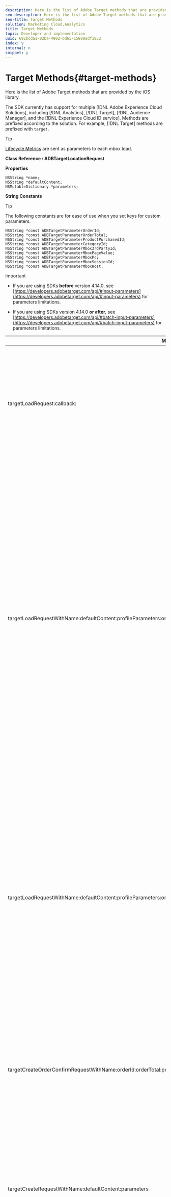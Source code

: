 ```yaml
---
description: Here is the list of Adobe Target methods that are provided by the iOS library.
seo-description: Here is the list of Adobe Target methods that are provided by the iOS library.
seo-title: Target Methods
solution: Marketing Cloud,Analytics
title: Target Methods
topic: Developer and implementation
uuid: 692bcda1-02ba-4902-bd65-15888adf1952
index: y
internal: n
snippet: y
---
```


# Target Methods{#target-methods}

Here is the list of Adobe Target methods that are provided by the iOS library.

 The SDK currently has support for multiple [!DNL Adobe Experience Cloud Solutions], including [!DNL Analytics], [!DNL Target], [!DNL Audience Manager], and the [!DNL Experience Cloud ID service]. Methods are prefixed according to the solution. For example, [!DNL Target] methods are prefixed with `target`.

>[!TIP]
>
>[Lifecycle Metrics](../metrics.md#concept_77CA5CEB51D1418FB98EC7C044682A05) are sent as parameters to each mbox load.

**Class Reference : ADBTargetLocationRequest**

**Properties**

```
NSString *name; 
NSString *defaultContent; 
NSMutableDictionary *parameters;
```

**String Constants**

>[!TIP]
>
>The following constants are for ease of use when you set keys for custom parameters.

```
NSString *const ADBTargetParameterOrderId; 
NSString *const ADBTargetParameterOrderTotal; 
NSString *const ADBTargetParameterProductPurchasedId; 
NSString *const ADBTargetParameterCategoryId; 
NSString *const ADBTargetParameterMbox3rdPartyId; 
NSString *const ADBTargetParameterMboxPageValue; 
NSString *const ADBTargetParameterMboxPc; 
NSString *const ADBTargetParameterMboxSessionId; 
NSString *const ADBTargetParameterMboxHost;
```

>[!IMPORTANT]
>
>* If you are using SDKs **before** version 4.14.0, see [https://developers.adobetarget.com/api/#input-parameters](https://developers.adobetarget.com/api/#input-parameters) for parameters limitations. 
>
>* If you are using SDKs version 4.14.0 **or after**, see [https://developers.adobetarget.com/api/#batch-input-parameters](https://developers.adobetarget.com/api/#batch-input-parameters) for parameters limitations. 
>

<table id="table_AD066582C8E2478A8DC0A59B78ACB443" class="codescroll"> 
 <thead> 
  <tr> 
   <th colname="col1" class="entry"> Method </th> 
   <th colname="col2" class="entry"> Description </th> 
  </tr> 
 </thead>
 <tbody> 
  <tr> 
   <td colname="col1"> <p>targetLoadRequest:​callback: </p> </td> 
   <td colname="col2"> <p>Sends <span class="codeph"> request </span> to your configured Target server and returns the string value of the offer that is generated in a block <span class="codeph"> callback </span>. </p> <p> <b>Syntax:</b> </p> 
    <codeblock class="syntax c">
      +&nbsp;(void)&nbsp;targetLoadRequest:(ADBTargetLocationRequest&nbsp;*)request&nbsp; 
     
&nbsp;&nbsp;&nbsp;&nbsp;&nbsp;&nbsp;&nbsp;&nbsp;&nbsp;&nbsp;&nbsp;&nbsp;&nbsp;&nbsp;&nbsp;&nbsp;&nbsp;&nbsp;callback:(void&nbsp;(^)(NSString&nbsp;*content))callback; 
    </codeblock> <p> <b>Example:</b> </p> 
    <codeblock class="syntax c">
      [ADBMobile&nbsp;targetLoadRequest:myRequest&nbsp; 
     
&nbsp;&nbsp;&nbsp;&nbsp;&nbsp;&nbsp;&nbsp;&nbsp;&nbsp;&nbsp;&nbsp;&nbsp;&nbsp;&nbsp;&nbsp;&nbsp;&nbsp;&nbsp;&nbsp;&nbsp;callback:^(NSString&nbsp;*content)&nbsp;{ 
     
&nbsp;&nbsp;&nbsp;&nbsp;&nbsp;&nbsp;&nbsp;&nbsp;&nbsp;&nbsp;&nbsp;&nbsp;&nbsp;&nbsp;&nbsp;&nbsp;&nbsp;&nbsp;&nbsp;&nbsp;&nbsp;&nbsp;&nbsp;&nbsp;//&nbsp;do&nbsp;something&nbsp;with&nbsp;content 
     
&nbsp;&nbsp;&nbsp;&nbsp;&nbsp;&nbsp;&nbsp;&nbsp;&nbsp;&nbsp;&nbsp;&nbsp;&nbsp;&nbsp;&nbsp;&nbsp;&nbsp;&nbsp;&nbsp;&nbsp;}]; 
    </codeblock> </td> 
  </tr> 
  <tr> 
   <td colname="col1"> <p>targetLoadRequestWithName:defaultContent:profileParameters:orderParameters:mboxParameters:requestLocationParameters:callback: </p> </td> 
   <td colname="col2"> <p>Sends a request to your configured <span class="keyword"> Target </span> server and returns the string value of the offer that is generated in a block callback. </p> <p> <b>Syntax:</b> </p> 
    <codeblock class="syntax c">
      +&nbsp;(void)&nbsp;targetLoadRequestWithName:(nullable&nbsp;NSString&nbsp;*)name 
     
&nbsp;&nbsp;&nbsp;&nbsp;&nbsp;&nbsp;&nbsp;&nbsp;&nbsp;&nbsp;&nbsp;&nbsp;&nbsp;&nbsp;&nbsp;&nbsp;&nbsp;&nbsp;&nbsp;&nbsp;defaultContent:(nullable&nbsp;NSString&nbsp;*)defaultContent 
     
&nbsp;&nbsp;&nbsp;&nbsp;&nbsp;&nbsp;&nbsp;&nbsp;&nbsp;&nbsp;&nbsp;&nbsp;&nbsp;&nbsp;&nbsp;&nbsp;&nbsp;profileParameters:(nullable&nbsp;NSDictionary&nbsp;*)profileParameters 
     
&nbsp;&nbsp;&nbsp;&nbsp;&nbsp;&nbsp;&nbsp;&nbsp;&nbsp;&nbsp;&nbsp;&nbsp;&nbsp;&nbsp;&nbsp;&nbsp;&nbsp;&nbsp;&nbsp;orderParameters:(nullable&nbsp;NSDictionary&nbsp;*)orderParameters 
     
&nbsp;&nbsp;&nbsp;&nbsp;&nbsp;&nbsp;&nbsp;&nbsp;&nbsp;&nbsp;&nbsp;&nbsp;&nbsp;&nbsp;&nbsp;&nbsp;&nbsp;&nbsp;&nbsp;&nbsp;mboxParameters:(nullable&nbsp;NSDictionary&nbsp;*)mboxParameters 
     
&nbsp;&nbsp;&nbsp;&nbsp;&nbsp;&nbsp;&nbsp;&nbsp;&nbsp;requestLocationParameters:(nullable&nbsp;NSDictionary&nbsp;*)requestLocationParameters 
     
&nbsp;&nbsp;&nbsp;&nbsp;&nbsp;&nbsp;&nbsp;&nbsp;&nbsp;&nbsp;&nbsp;&nbsp;&nbsp;&nbsp;&nbsp;&nbsp;&nbsp;&nbsp;&nbsp;&nbsp;&nbsp;&nbsp;&nbsp;&nbsp;&nbsp;&nbsp;callback:(nullable&nbsp;void&nbsp;(^)(NSString*&nbsp;__nullable&nbsp;content))callback; 
    </codeblock> <p><b>Returns: </b>N/A </p> <p><b>Parameters:</b> </p> <p>  </p>
    <table id="table_181608D5BE66448DBD09A20003097ACF">  
    </table> <p> <b>Example:</b> </p> 
    <codeblock class="syntax c">
      [ADBMobile&nbsp;targetLoadRequestWithName:@"myHeroBanner" 
     
&nbsp;&nbsp;&nbsp;&nbsp;&nbsp;&nbsp;&nbsp;&nbsp;&nbsp;&nbsp;&nbsp;&nbsp;&nbsp;&nbsp;&nbsp;&nbsp;&nbsp;&nbsp;&nbsp;&nbsp;&nbsp;&nbsp;defaultContent:@"defaultHeroBanner.png" 
     
&nbsp;&nbsp;&nbsp;&nbsp;&nbsp;&nbsp;&nbsp;&nbsp;&nbsp;&nbsp;&nbsp;&nbsp;&nbsp;&nbsp;&nbsp;&nbsp;&nbsp;&nbsp;&nbsp;profileParameters:@{@"age":@"20-29"} 
     
&nbsp;&nbsp;&nbsp;&nbsp;&nbsp;&nbsp;&nbsp;&nbsp;&nbsp;&nbsp;&nbsp;&nbsp;&nbsp;&nbsp;&nbsp;&nbsp;&nbsp;&nbsp;&nbsp;&nbsp;&nbsp;orderParameters:nil 
     
&nbsp;&nbsp;&nbsp;&nbsp;&nbsp;&nbsp;&nbsp;&nbsp;&nbsp;&nbsp;&nbsp;&nbsp;&nbsp;&nbsp;&nbsp;&nbsp;&nbsp;&nbsp;&nbsp;&nbsp;&nbsp;&nbsp;mboxParameters:@{@"customParam":@"customValue"} 
     
&nbsp;&nbsp;&nbsp;&nbsp;&nbsp;&nbsp;&nbsp;&nbsp;&nbsp;&nbsp;&nbsp;requestLocationParameters:@{@"host":@"my.hostname.com"} 
     
&nbsp;&nbsp;&nbsp;&nbsp;&nbsp;&nbsp;&nbsp;&nbsp;&nbsp;&nbsp;&nbsp;&nbsp;&nbsp;&nbsp;&nbsp;&nbsp;&nbsp;&nbsp;&nbsp;&nbsp;&nbsp;&nbsp;&nbsp;&nbsp;&nbsp;&nbsp;&nbsp;&nbsp;callback:^(NSString&nbsp;*content){&nbsp; 
     
&nbsp;&nbsp;&nbsp;&nbsp;&nbsp;&nbsp;&nbsp;&nbsp;&nbsp;&nbsp;&nbsp;&nbsp;&nbsp;&nbsp;&nbsp;&nbsp;&nbsp;&nbsp;&nbsp;&nbsp;&nbsp;&nbsp;&nbsp;&nbsp;&nbsp;&nbsp;&nbsp;&nbsp;&nbsp;&nbsp;&nbsp;&nbsp;//&nbsp;do&nbsp;something&nbsp;with&nbsp;content 
     
&nbsp;&nbsp;&nbsp;&nbsp;&nbsp;&nbsp;&nbsp;&nbsp;&nbsp;&nbsp;&nbsp;&nbsp;&nbsp;&nbsp;&nbsp;&nbsp;&nbsp;&nbsp;&nbsp;&nbsp;&nbsp;&nbsp;&nbsp;&nbsp;&nbsp;&nbsp;&nbsp;&nbsp;&nbsp;&nbsp;&nbsp;&nbsp;myImageView.image&nbsp;=&nbsp;[UIImage&nbsp;imageNamed:content];&nbsp; 
     
&nbsp;&nbsp;&nbsp;&nbsp;&nbsp;&nbsp;&nbsp;&nbsp;&nbsp;&nbsp;&nbsp;&nbsp;&nbsp;&nbsp;&nbsp;&nbsp;&nbsp;&nbsp;&nbsp;&nbsp;&nbsp;&nbsp;&nbsp;&nbsp;&nbsp;&nbsp;&nbsp;&nbsp;}]; 
    </codeblock> <p>For more information about the underlying Target API, see the <a href="https://docs.adobe.com/dev/products/target/reference/delivery.html" format="html" scope="external"> Delivery documentation on the Target Developers website </a>. </p> </td> 
  </tr> 
  <tr> 
   <td colname="col1"> <p>targetLoadRequestWithName:defaultContent:profileParameters:orderParameters:mboxParameters:callback: </p> </td> 
   <td colname="col2"> <p> Sends request to your configured <span class="keyword"> Target </span> server and returns the string value of the offer generated in a block <span class="codeph"> callback </span>. </p> <p> <b>Syntax:</b> </p> 
    <codeblock class="syntax c">
      +&nbsp;(void)&nbsp;targetLoadRequestWithName:(nullable&nbsp;NSString&nbsp;*)name 
     
&nbsp;&nbsp;&nbsp;&nbsp;&nbsp;&nbsp;&nbsp;&nbsp;defaultContent:(nullable&nbsp;NSString&nbsp;*)defaultContent 
     
&nbsp;&nbsp;&nbsp;&nbsp;&nbsp;&nbsp;&nbsp;&nbsp;profileParameters:(nullable&nbsp;NSDictionary&nbsp;*)profileParameters 
     
&nbsp;&nbsp;&nbsp;&nbsp;&nbsp;&nbsp;&nbsp;&nbsp;&nbsp;&nbsp;orderParameters:(nullable&nbsp;NSDictionary&nbsp;*)orderParameters 
     
&nbsp;&nbsp;&nbsp;&nbsp;&nbsp;&nbsp;&nbsp;&nbsp;&nbsp;&nbsp;&nbsp;mboxParameters:(nullable&nbsp;NSDictionary&nbsp;*)mboxParameters 
     
&nbsp;&nbsp;&nbsp;&nbsp;&nbsp;&nbsp;&nbsp;&nbsp;&nbsp;&nbsp;&nbsp;&nbsp;&nbsp;&nbsp;&nbsp;&nbsp;&nbsp;callback:(nullable&nbsp;void&nbsp;(^)(NSString*&nbsp;__nullable&nbsp;content))callback; 
    </codeblock> <p> <b>Example:</b> </p> 
    <codeblock class="syntax c">
      [ADBMobile&nbsp;targetLoadRequestWithName:@"mboxName" 
     
&nbsp;&nbsp;&nbsp;&nbsp;&nbsp;&nbsp;&nbsp;&nbsp;&nbsp;&nbsp;&nbsp;&nbsp;&nbsp;defaultContent:@"defaultContent" 
     
&nbsp;&nbsp;&nbsp;&nbsp;&nbsp;&nbsp;&nbsp;&nbsp;&nbsp;&nbsp;profileParameters:@{@"profile-parameter-key":&nbsp;@"profile-parameter-value"} 
     
&nbsp;&nbsp;&nbsp;&nbsp;&nbsp;&nbsp;&nbsp;&nbsp;&nbsp;orderParameters:@{@"order-parameter-key":&nbsp;@"order-parameter-value"} 
     
&nbsp;&nbsp;&nbsp;&nbsp;&nbsp;&nbsp;&nbsp;&nbsp;&nbsp;&nbsp;&nbsp;&nbsp;&nbsp;mboxParameters:@{@"mbox-parameter-key":&nbsp;@"mbox-parameter-value"} 
     
&nbsp;&nbsp;&nbsp;&nbsp;&nbsp;&nbsp;&nbsp;&nbsp;&nbsp;&nbsp;&nbsp;&nbsp;&nbsp;&nbsp;callback:^(NSString*&nbsp;content)&nbsp;{ 
     
&nbsp;&nbsp;&nbsp;&nbsp;&nbsp;&nbsp;&nbsp;&nbsp;&nbsp;&nbsp;&nbsp;&nbsp;&nbsp;&nbsp;&nbsp;&nbsp;&nbsp;&nbsp;&nbsp;&nbsp;&nbsp;&nbsp;&nbsp;//do&nbsp;something&nbsp;with&nbsp;content 
     
&nbsp;&nbsp;&nbsp;&nbsp;&nbsp;&nbsp;&nbsp;&nbsp;&nbsp;&nbsp;&nbsp;&nbsp;&nbsp;&nbsp;&nbsp;&nbsp;&nbsp;&nbsp;&nbsp;} 
     
&nbsp;&nbsp;&nbsp;&nbsp;&nbsp;&nbsp;&nbsp;&nbsp;&nbsp;&nbsp;&nbsp;&nbsp;&nbsp;&nbsp;&nbsp;&nbsp;&nbsp;&nbsp;&nbsp;&nbsp;&nbsp;&nbsp;&nbsp;&nbsp;&nbsp;&nbsp;&nbsp;}]; 
    </codeblock> </td> 
  </tr> 
  <tr> 
   <td colname="col1"> <p>targetCreateOrder​ConfirmRequestWithName:​orderId:​orderTotal:​productPurchasedId:​parameters: </p> </td> 
   <td colname="col2"> <p>Creates an <span class="codeph"> ADBTargetLocationRequest </span>. </p> <p> <b>Syntax:</b> </p> 
    <codeblock class="syntax c">
      +&nbsp;(ADBTargetLocationRequest&nbsp;*)&nbsp; 
     
targetCreateOrderConfirmRequestWithName:(NSString&nbsp;*)name 
     
&nbsp;&nbsp;&nbsp;&nbsp;&nbsp;&nbsp;&nbsp;&nbsp;&nbsp;&nbsp;&nbsp;&nbsp;&nbsp;&nbsp;&nbsp;&nbsp;&nbsp;&nbsp;&nbsp;&nbsp;&nbsp;&nbsp;&nbsp;&nbsp;&nbsp;&nbsp;&nbsp;&nbsp;&nbsp;&nbsp;&nbsp;&nbsp;orderId:(NSString&nbsp;*)orderId 
     
&nbsp;&nbsp;&nbsp;&nbsp;&nbsp;&nbsp;&nbsp;&nbsp;&nbsp;&nbsp;&nbsp;&nbsp;&nbsp;&nbsp;&nbsp;&nbsp;&nbsp;&nbsp;&nbsp;&nbsp;&nbsp;&nbsp;&nbsp;&nbsp;&nbsp;&nbsp;&nbsp;&nbsp;&nbsp;orderTotal:(NSString&nbsp;*)orderTotal 
     
&nbsp;&nbsp;&nbsp;&nbsp;&nbsp;&nbsp;&nbsp;&nbsp;&nbsp;&nbsp;&nbsp;&nbsp;&nbsp;&nbsp;&nbsp;&nbsp;&nbsp;&nbsp;&nbsp;&nbsp;&nbsp;productPurchasedId:(NSString&nbsp;*)productPurchasedId 
     
&nbsp;&nbsp;&nbsp;&nbsp;&nbsp;&nbsp;&nbsp;&nbsp;&nbsp;&nbsp;&nbsp;&nbsp;&nbsp;&nbsp;&nbsp;&nbsp;&nbsp;&nbsp;&nbsp;&nbsp;&nbsp;&nbsp;&nbsp;&nbsp;&nbsp;&nbsp;&nbsp;&nbsp;&nbsp;parameters:(NSDictionary&nbsp;*)parameters; 
    </codeblock> </td> 
  </tr> 
  <tr> 
   <td colname="col1"> <p>targetCreateRequestWithName:​​defaultContent:​parameters </p> </td> 
   <td colname="col2"> <p>Convenience constructor to create an <span class="codeph"> ADBTargetLocationRequest </span> object with the given parameters. </p> <p> <b>Syntax:</b> </p> 
    <codeblock class="syntax c">
      +&nbsp;(ADBTargetLocationRequest&nbsp;*)&nbsp; 
     
targetCreateRequestWithName:(NSString&nbsp;*)name&nbsp; 
     
&nbsp;&nbsp;&nbsp;&nbsp;&nbsp;&nbsp;&nbsp;&nbsp;&nbsp;&nbsp;&nbsp;&nbsp;&nbsp;defaultContent:(NSString&nbsp;*)defaultContent&nbsp; 
     
&nbsp;&nbsp;&nbsp;&nbsp;&nbsp;&nbsp;&nbsp;&nbsp;&nbsp;&nbsp;&nbsp;&nbsp;&nbsp;&nbsp;&nbsp;&nbsp;&nbsp;parameters:(NSDictionary&nbsp;*)parameters; 
    </codeblock> <p> <b>Example:</b> </p> 
    <codeblock class="syntax c">
      ADBTargetLocationRequest&nbsp;*myRequest&nbsp;=&nbsp; 
     
[ADBMobile&nbsp;targetCreateRequestWithName:@"heroBanner"&nbsp; 
     
&nbsp;&nbsp;&nbsp;&nbsp;&nbsp;&nbsp;&nbsp;&nbsp;&nbsp;&nbsp;&nbsp;&nbsp;&nbsp;&nbsp;&nbsp;&nbsp;&nbsp;&nbsp;&nbsp;&nbsp;&nbsp;&nbsp;&nbsp;&nbsp;defaultContent:@"default.png"&nbsp; 
     
&nbsp;&nbsp;&nbsp;&nbsp;&nbsp;&nbsp;&nbsp;&nbsp;&nbsp;&nbsp;&nbsp;&nbsp;&nbsp;&nbsp;&nbsp;&nbsp;&nbsp;&nbsp;&nbsp;&nbsp;&nbsp;&nbsp;&nbsp;&nbsp;&nbsp;&nbsp;&nbsp;&nbsp;parameters:nil]; 
    </codeblock> </td> 
  </tr> 
  <tr> 
   <td colname="col1"> <p> targetThirdPartyID </p> </td> 
   <td colname="col2"> <p> Returns the third-party ID. </p> <p> <b>Syntax:</b> </p> 
    <codeblock class="syntax c">
      +&amp;nbsp;(nullable&amp;nbsp;NSString&amp;nbsp;*)&amp;nbsp;targetThirdPartyID; 
    </codeblock> <p> <b>Example:</b> </p> 
    <codeblock class="syntax c">
      NSString&amp;nbsp;*thirdPartyId&amp;nbsp;=&amp;nbsp;[ADBMobile&amp;nbsp;targetThirdPartyID]; 
    </codeblock> </td> 
  </tr> 
  <tr> 
   <td colname="col1"> <p> targetSetThirdPartyID: </p> </td> 
   <td colname="col2"> <p> Sets the third-party ID. </p> <p> <b>Syntax:</b> </p> 
    <codeblock class="syntax c">
      +&amp;nbsp;(void)&amp;nbsp;targetSetThirdPartyID:(nullable&amp;nbsp;NSString&amp;nbsp;*)thirdPartyID; 
    </codeblock> <p> <b>Example:</b> </p> 
    <codeblock class="syntax c">
      [ADBMobile&amp;nbsp;targetSetThirdPartyID:@"thirdPartyID"]; 
    </codeblock> </td> 
  </tr> 
  <tr> 
   <td colname="col1"> <p>targetClearCookies </p> </td> 
   <td colname="col2"> <p>Clears any target cookies from your app. </p> <p> <p>Tip:  Since version 4.10.0 of the SDK, <span class="keyword"> Target </span> no longer uses cookies. This method resets the <span class="codeph"> thirdPartyID </span> and <span class="codeph"> sessionID </span>. </p> </p> <p> <b>Syntax:</b> </p> 
    <codeblock class="syntax c">
      +&amp;nbsp;(void)&amp;nbsp;targetClearCookies; 
    </codeblock> <p> <b>Example:</b> </p> 
    <codeblock class="syntax c">
      [ADBMobile&amp;nbsp;targetClearCookies]; 
    </codeblock> </td> 
  </tr> 
  <tr> 
   <td colname="col1"> <p> targetPcID </p> </td> 
   <td colname="col2"> <p> Returns the PcID. </p> <p> <b>Syntax:</b> </p> 
    <codeblock class="syntax c">
      +&amp;nbsp;(nullable&amp;nbsp;NSString&amp;nbsp;*)&amp;nbsp;targetPcID; 
    </codeblock> <p> <b>Example:</b> </p> 
    <codeblock class="syntax c">
      NSString&amp;nbsp;*myTargetPcID&amp;nbsp;=&amp;nbsp;[ADBMobile&amp;nbsp;targetPcID]; 
    </codeblock> </td> 
  </tr> 
  <tr> 
   <td colname="col1"> <p> targetSessionID </p> </td> 
   <td colname="col2"> <p> Returns the SessionID. </p> <p> <b>Syntax:</b> </p> 
    <codeblock class="syntax c">
      +&amp;nbsp;(nullable&amp;nbsp;NSString&amp;nbsp;*)&amp;nbsp;targetPcID; 
    </codeblock> <p> <b>Example:</b> </p> 
    <codeblock class="syntax c">
      NSString&amp;nbsp;*myTargetSessionID&amp;nbsp;=&amp;nbsp;[ADBMobile&amp;nbsp;targetSessionID]; 
    </codeblock> </td> 
  </tr> 
 </tbody> 
</table>

**Example:**

```
// make your request 
ADBTargetLocationRequest *myRequest =  
 [ADBMobile targetCreateRequestWithName:@"heroBanner"  
                         defaultContent:@"default.png"  
                             parameters:nil]; 
// load your request 
[ADBMobile targetLoadRequest:myRequest  
                    callback:^(NSString *content) { 
                        // do something with content 
                        heroImage.image = [UIImage imageNamed:content];   
                    }];
```

